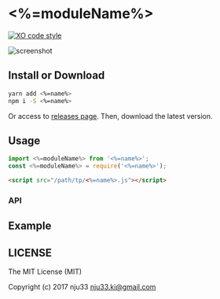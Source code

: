 # <%=moduleName%>

[![XO code style](https://img.shields.io/badge/code_style-XO-5ed9c7.svg)](https://github.com/sindresorhus/xo)

![screenshot](https://github.com/nju33/<%=name%>/raw/master/images/screenshot.gif?raw=true)

## Install or Download

```sh
yarn add <%=name%>
npm i -S <%=name%>
```

Or access to [releases page](https://github.com/nju33/<%=name%>/releases).
Then, download the latest version.

## Usage

```js
import <%=moduleName%> from '<%=name%>';
const <%=moduleName%> = require('<%=name%>');
```

```html
<script src="/path/tp/<%=name%>.js"></script>
```


### API

## Example

## LICENSE

The MIT License (MIT)

Copyright (c) 2017 nju33 <nju33.ki@gmail.com>
